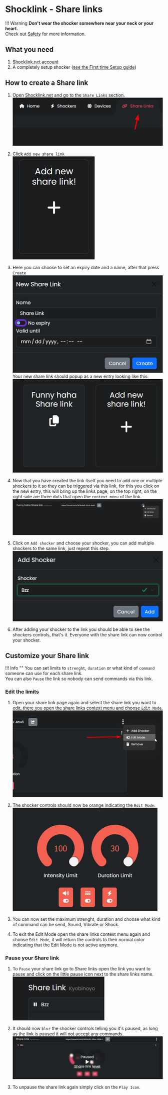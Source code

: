 # Shocklink - Share links

!!! Warning
    **Don't wear the shocker somewhere near your neck or your heart.**  
    Check out [Safety](../safety/safety-rules.md) for more information.
  
## What you need
1. [Shocklink.net account](https://shocklink.net/)
2. A completely setup shocker ([see the First time Setup guide](first-setup.md))



## How to create a Share link

  1. Open [Shocklink.net](https://shocklink.net/) and go to the ``Share Links`` section.  
  ![Image "Image"](../static/guides/how-to-sharelinks/findshocklinks.png)  

  2. Click ``Add new share link``  
![Image "Image"](../static/guides/how-to-sharelinks/addnewsharelink.png)  

  3. Here you can choose to set an expiry date and a name, after that press ``Create``  
![Image "Image"](../static/guides/how-to-sharelinks/createshocklink.png)  
Your new share link should popup as a new entry looking like this:  
![Image "Image"](../static/guides/how-to-sharelinks/sharelinkcreated.png)  

  4. Now that you have created the link itself you need to add one or multiple shockers to it so they can be triggered via this link, for this you click on the new entry, this will bring up the links page, on the top right, on the right side are three dots that open the ``context menu`` of the link.    
![Image "Image"](../static/guides/how-to-sharelinks/addshockertosharelink.png)  
  
  5. Click on ``Add shocker`` and choose your shocker, you can add multiple shockers to the same link, just repeat this step.  
![Image "Image"](../static/guides/how-to-sharelinks/addshockertosharelink2.png)  

  6.  After adding your shocker to the link you should be able to see the shockers controls, that's it. Everyone with the share link can now control your shocker.


## Customize your Share link
!!! Info ""
    You can set limits to ``strenght``, ``duration`` or what kind of ``command`` someone can use for each share link.  
    You can also ``Pause`` the link so nobody can send commands via this link.  
### Edit the limits  
  1. Open your share link page again and select the share link you want to edit, there you open the share links context menu and choose ``Edit Mode``.
  ![Image "Image"](../static/guides/how-to-sharelinks/editlinkllimits.png)  
  
  2. The shocker controls should now be orange indicating the ``Edit Mode``.
  ![Image "Image"](../static/guides/how-to-sharelinks/editinterface.png)  
  
  3. You can now set the maximum strenght, duration and choose what kind of command can be send, Sound, Vibrate or Shock.

  4. To exit the Edit Mode open the share links context menu again and choose ``Edit Mode``, it will return the controls to their normal color indicating that the Edit Mode is not active anymore.  

### Pause your Share link
  1. To ``Pause`` your share link go to Share links open the link you want to pause and click on the little pause icon next to the share links name.  
![Image "Image"](../static/guides/how-to-sharelinks/pauseshocker.png)  

  2. It should now ``blur`` the shocker controls telling you it's paused, as long as the link is paused it will not accept any commands.
![Image "Image"](../static/guides/how-to-sharelinks/pausedlink.png)  

  3. To unpause the share link again simply click on the ``Play Icon``.

  

  
